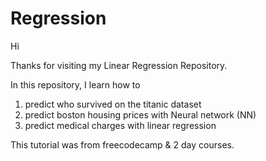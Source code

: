 # Regression
Hi 

Thanks for visiting my Linear Regression Repository. 

In this repository, I learn how to 

1. predict who survived on the titanic dataset
2. predict boston housing prices with Neural network (NN)
3. predict medical charges with linear regression

This tutorial was from freecodecamp & 2 day courses. 
